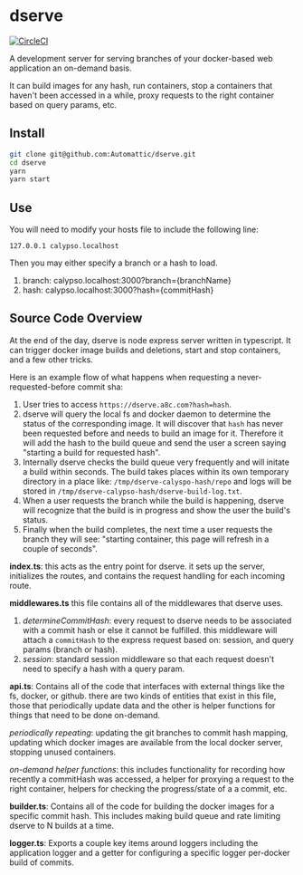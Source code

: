 # dserve

[![CircleCI](https://circleci.com/gh/Automattic/dserve/tree/master.svg?style=svg)](https://circleci.com/gh/Automattic/dserve/tree/master)

A development server for serving branches of your docker-based web application an on-demand basis.

It can build images for any hash, run containers, stop a containers that haven't been accessed in a
while, proxy requests to the right container based on query params, etc.

## Install

```bash
git clone git@github.com:Automattic/dserve.git
cd dserve
yarn
yarn start
```

## Use

You will need to modify your hosts file to include the following line:

```
127.0.0.1 calypso.localhost
```

Then you may either specify a branch or a hash to load.

1. branch: calypso.localhost:3000?branch={branchName}
2. hash: calypso.localhost:3000?hash={commitHash}

## Source Code Overview

At the end of the day, dserve is node express server written in typescript. It can trigger docker image
builds and deletions, start and stop containers, and a few other tricks.

Here is an example flow of what happens when requesting a never-requested-before commit sha:
1. User tries to access `https://dserve.a8c.com?hash=hash`.
2. dserve will query the local fs and docker daemon to determine the status of the corresponding image. It will discover that `hash` has never been requested before and needs to build an image for it. Therefore it will add the hash to the build queue and send the user a screen saying "starting a build for requested hash".
3. Internally dserve checks the build queue very frequently and will initate a build within seconds. The build takes places within its own temporary directory in a place like: `/tmp/dserve-calyspo-hash/repo` and logs will be stored in `/tmp/dserve-calypso-hash/dserve-build-log.txt`.  
4. When a user requests the branch while the build is happening, dserve will recognize that the build is in progress and show the user the build's status.
5. Finally when the build completes, the next time a user requests the branch they will see: "starting container, this page will refresh in a couple of seconds". 


**index.ts**: this acts as the entry point for dserve.  it sets up the server, initializes the routes, and contains the request handling for each incoming route.

**middlewares.ts** this file contains all of the middlewares that dserve uses.

  1. _determineCommitHash_: every request to dserve needs to be associated with a commit hash or else it cannot be fulfilled.  this middleware will attach a `commitHash` to the express request based on: session, and query params (branch or hash).
  2. _session_: standard session middleware so that each request doesn't need to specify a hash with a query param.

**api.ts**: Contains all of the code that interfaces with external things like the fs, docker, or github.  there are two kinds of entities that exist in this file, those that periodically update data and the other is helper functions for things that need to be done on-demand.

_periodically repeating_: updating the git branches to commit hash mapping, updating which docker images are available from the local docker server, stopping unused containers.

_on-demand helper functions_: this includes functionality for recording how recently a commitHash was accessed, a helper for proxying a request to the right container, helpers for checking the progress/state of a a commit, etc.

**builder.ts**: Contains all of the code for building the docker images for a specific commit hash.  This includes making build queue and rate limiting dserve to N builds at a time.

**logger.ts**: Exports a couple key items around loggers including the application logger and a getter for configuring a specific logger per-docker build of commits.